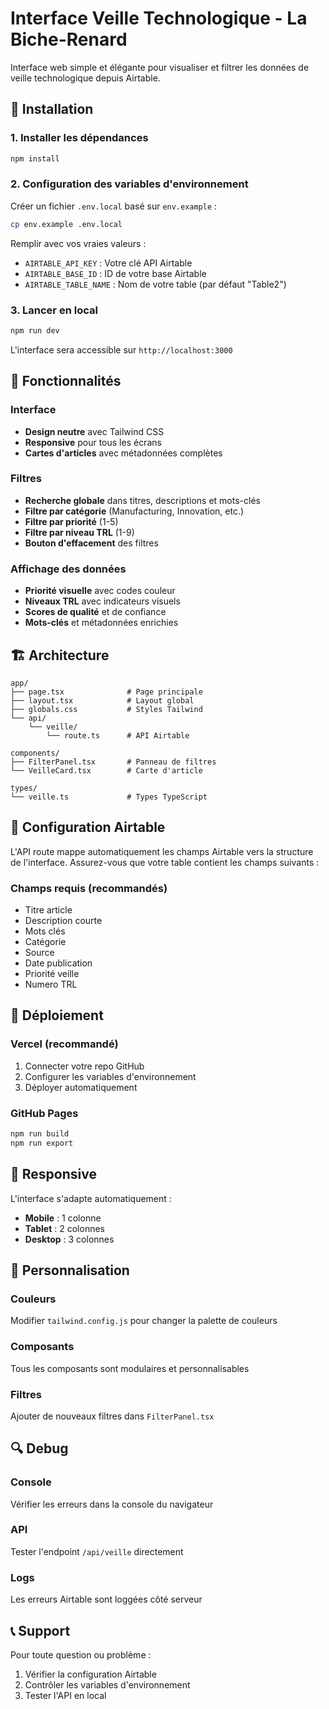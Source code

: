 # Interface Veille Technologique - La Biche-Renard

Interface web simple et élégante pour visualiser et filtrer les données de veille technologique depuis Airtable.

## 🚀 Installation

### 1. Installer les dépendances
```bash
npm install
```

### 2. Configuration des variables d'environnement
Créer un fichier `.env.local` basé sur `env.example` :

```bash
cp env.example .env.local
```

Remplir avec vos vraies valeurs :
- `AIRTABLE_API_KEY` : Votre clé API Airtable
- `AIRTABLE_BASE_ID` : ID de votre base Airtable
- `AIRTABLE_TABLE_NAME` : Nom de votre table (par défaut "Table2")

### 3. Lancer en local
```bash
npm run dev
```

L'interface sera accessible sur `http://localhost:3000`

## 🎯 Fonctionnalités

### Interface
- **Design neutre** avec Tailwind CSS
- **Responsive** pour tous les écrans
- **Cartes d'articles** avec métadonnées complètes

### Filtres
- **Recherche globale** dans titres, descriptions et mots-clés
- **Filtre par catégorie** (Manufacturing, Innovation, etc.)
- **Filtre par priorité** (1-5)
- **Filtre par niveau TRL** (1-9)
- **Bouton d'effacement** des filtres

### Affichage des données
- **Priorité visuelle** avec codes couleur
- **Niveaux TRL** avec indicateurs visuels
- **Scores de qualité** et de confiance
- **Mots-clés** et métadonnées enrichies

## 🏗️ Architecture

```
app/
├── page.tsx              # Page principale
├── layout.tsx            # Layout global
├── globals.css           # Styles Tailwind
└── api/
    └── veille/
        └── route.ts      # API Airtable

components/
├── FilterPanel.tsx       # Panneau de filtres
└── VeilleCard.tsx        # Carte d'article

types/
└── veille.ts             # Types TypeScript
```

## 🔧 Configuration Airtable

L'API route mappe automatiquement les champs Airtable vers la structure de l'interface. Assurez-vous que votre table contient les champs suivants :

### Champs requis (recommandés)
- Titre article
- Description courte
- Mots clés
- Catégorie
- Source
- Date publication
- Priorité veille
- Numero TRL

## 🚀 Déploiement

### Vercel (recommandé)
1. Connecter votre repo GitHub
2. Configurer les variables d'environnement
3. Déployer automatiquement

### GitHub Pages
```bash
npm run build
npm run export
```

## 📱 Responsive

L'interface s'adapte automatiquement :
- **Mobile** : 1 colonne
- **Tablet** : 2 colonnes  
- **Desktop** : 3 colonnes

## 🎨 Personnalisation

### Couleurs
Modifier `tailwind.config.js` pour changer la palette de couleurs

### Composants
Tous les composants sont modulaires et personnalisables

### Filtres
Ajouter de nouveaux filtres dans `FilterPanel.tsx`

## 🔍 Debug

### Console
Vérifier les erreurs dans la console du navigateur

### API
Tester l'endpoint `/api/veille` directement

### Logs
Les erreurs Airtable sont loggées côté serveur

## 📞 Support

Pour toute question ou problème :
1. Vérifier la configuration Airtable
2. Contrôler les variables d'environnement
3. Tester l'API en local


